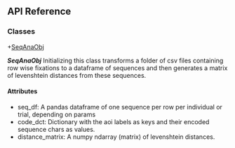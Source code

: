  ## API Reference

### Classes
 +[SeqAnaObj](#SeqAnaObj)

***SeqAnaObj***<a name="SeqAnaObj"></a>
Initializing this class transforms a folder of csv files containing row wise fixations to a dataframe of sequences and then generates a matrix of levenshtein distances from these sequences. 
#### Attributes
- seq_df: A pandas dataframe of one sequence per row per individual or trial, depending on params
- code_dct: Dictionary with the aoi labels as keys and their encoded sequence chars as values.
- distance_matrix: A numpy ndarray (matrix) of levenshtein distances.
